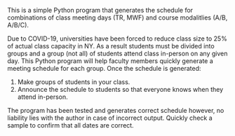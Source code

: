 This is a simple Python program that generates the schedule for combinations of class meeting days (TR, MWF) and course modalitlies (A/B, A/B/C).

Due to COVID-19, universities have been forced to reduce class size to 25% of actual class capacity in NY. As a result students must be divided into groups and a group (not all) of students attend class in-person on any given day. This Python program will help faculty members quickly generate a meeting schedule for each group.
Once the schedule is generated:
1) Make groups of students in your class.
2) Announce the schedule to students so that everyone knows when they attend in-person.

The program has been tested and generates correct schedule however, no liability lies with the author in case of incorrect output. Quickly check a sample to confirm that all dates are correct.
